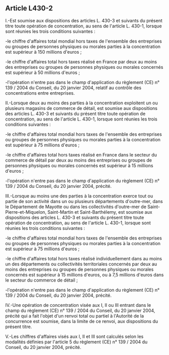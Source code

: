 Article L430-2
----
I.-Est soumise aux dispositions des articles L. 430-3 et suivants du présent
titre toute opération de concentration, au sens de l'article L. 430-1, lorsque
sont réunies les trois conditions suivantes :

-le chiffre d'affaires total mondial hors taxes de l'ensemble des entreprises ou
groupes de personnes physiques ou morales parties à la concentration est
supérieur à 150 millions d'euros ;

-le chiffre d'affaires total hors taxes réalisé en France par deux au moins des
entreprises ou groupes de personnes physiques ou morales concernés est supérieur
à 50 millions d'euros ;

-l'opération n'entre pas dans le champ d'application du règlement (CE) n° 139 /
2004 du Conseil, du 20 janvier 2004, relatif au contrôle des concentrations
entre entreprises.

II.-Lorsque deux au moins des parties à la concentration exploitent un ou
plusieurs magasins de commerce de détail, est soumise aux dispositions des
articles L. 430-3 et suivants du présent titre toute opération de concentration,
au sens de l'article L. 430-1, lorsque sont réunies les trois conditions
suivantes :

-le chiffre d'affaires total mondial hors taxes de l'ensemble des entreprises ou
groupes de personnes physiques ou morales parties à la concentration est
supérieur à 75 millions d'euros ;

-le chiffre d'affaires total hors taxes réalisé en France dans le secteur du
commerce de détail par deux au moins des entreprises ou groupes de personnes
physiques ou morales concernés est supérieur à 15 millions d'euros ;

-l'opération n'entre pas dans le champ d'application du règlement (CE) n° 139 /
2004 du Conseil, du 20 janvier 2004, précité.

III.-Lorsque au moins une des parties à la concentration exerce tout ou partie
de son activité dans un ou plusieurs départements d'outre-mer, dans le
Département de Mayotte ou dans les collectivités d'outre-mer de
Saint-Pierre-et-Miquelon, Saint-Martin et Saint-Barthélemy, est soumise aux
dispositions des articles L. 430-3 et suivants du présent titre toute opération
de concentration, au sens de l'article L. 430-1, lorsque sont réunies les trois
conditions suivantes :

-le chiffre d'affaires total mondial hors taxes de l'ensemble des entreprises ou
groupes de personnes physiques ou morales parties à la concentration est
supérieur à 75 millions d'euros ;

-le chiffre d'affaires total hors taxes réalisé individuellement dans au moins
un des départements ou collectivités territoriales concernés par deux au moins
des entreprises ou groupes de personnes physiques ou morales concernés est
supérieur à 15 millions d'euros, ou à 7,5 millions d'euros dans le secteur du
commerce de détail ;

-l'opération n'entre pas dans le champ d'application du règlement (CE) n° 139 /
2004 du Conseil, du 20 janvier 2004, précité.

IV.-Une opération de concentration visée aux I, II ou III entrant dans le champ
du règlement (CE) n° 139 / 2004 du Conseil, du 20 janvier 2004, précité qui a
fait l'objet d'un renvoi total ou partiel à l'Autorité de la concurrence est
soumise, dans la limite de ce renvoi, aux dispositions du présent titre.

V.-Les chiffres d'affaires visés aux I, II et III sont calculés selon les
modalités définies par l'article 5 du règlement (CE) n° 139 / 2004 du Conseil,
du 20 janvier 2004, précité.
